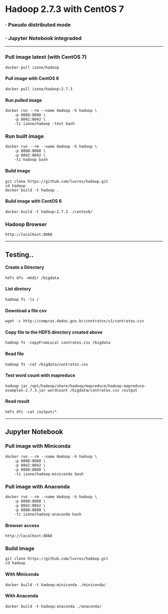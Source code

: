 # Hadoop 2.7.3 with CentOS 7
### · Pseudo distributed mode
### · Jupyter Notebook integraded
---

### Pull image latest (with CentOS 7)
```
docker pull izone/hadoop
```
#### Pull image with CentOS 6
```
docker pull izone/hadoop:2.7.3
```
#### Run pulled image
```
docker run --rm --name Hadoop -h hadoop \
	-p 8088:8088 \
	-p 8042:8042 \
	-ti izone/hadoop -test bash
```
### Run built image
```
docker run --rm --name Hadoop -h hadoop \
	-p 8088:8088 \
	-p 8042:8042 \
	-ti hadoop bash
```
#### Build image
```
git clone https://github.com/luvres/hadoop.git
cd hadoop
docker build -t hadoop .
```
#### Build image with CentOS 6
```
docker build -t hadoop:2.7.3 ./centos6/
```
### Hadoop Browser
```
http://localhost:8088
```
---
## Testing..

#### Create a Directory
```
hdfs dfs -mkdir /bigdata
```

#### List diretory
```
hadoop fs -ls /
```

#### Download a file csv
```
wget -c http://compras.dados.gov.br/contratos/v1/contratos.csv
```

#### Copy file to the HDFS directory created above
```
hadoop fs -copyFromLocal contratos.csv /bigdata
```

#### Read file
```
hadoop fs -cat /bigdata/contratos.csv
```
#### Test word count with mapreduce
```
hadoop jar /opt/hadoop/share/hadoop/mapreduce/hadoop-mapreduce-examples-2.7.3.jar wordcount /bigdata/contratos.csv /output
```

#### Read result
```
hdfs dfs -cat /output/*
```
---
## Jupyter Notebook

### Pull image with Miniconda
```
docker run --rm --name Hadoop -h hadoop \
	-p 8088:8088 \
	-p 8042:8042 \
	-p 8888:8888 \
	-ti izone/hadoop:miniconda bash
```
### Pull image with Anaconda
```
docker run --rm --name Hadoop -h hadoop \
	-p 8088:8088 \
	-p 8042:8042 \
	-p 8888:8888 \
	-ti izone/hadoop:anaconda bash
```
#### Browser access
```
http://localhost:8888
```
### Build image
```
git clone https://github.com/luvres/hadoop.git
cd hadoop
```
#### With Miniconda
```
docker build -t hadoop:miniconda ./miniconda/
```
#### With Anaconda
```
docker build -t hadoop:anaconda ./anaconda/
```


